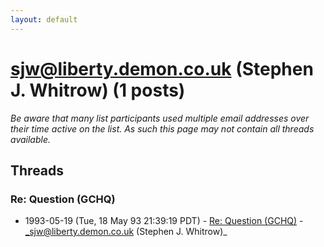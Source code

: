 ```yaml
---
layout: default
---
```


# sjw@liberty.demon.co.uk (Stephen J. Whitrow) (1 posts)

_Be aware that many list participants used multiple email addresses over their time active on the list. As such this page may not contain all threads available._

## Threads

### Re: Question (GCHQ)
+ 1993-05-19 (Tue, 18 May 93 21:39:19 PDT) - [Re: Question (GCHQ)](/archive/1993/05/9115d7aa8994d54697ad49689fd12cb59b41fa3e95c7cd397d7f24ad7b9fc70a) - _sjw@liberty.demon.co.uk (Stephen J. Whitrow)_

